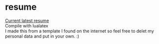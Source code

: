 # resume
[Current latest resume](https://github.com/mr1337357/resume/blob/master/resume.pdf)\
Compile with lualatex\
I made this from a template I found on the internet so feel free to delet my personal data and put in your own. :)
